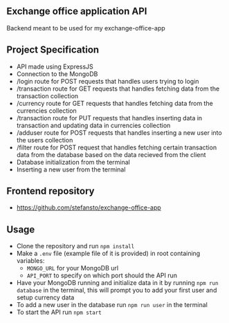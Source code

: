 ## Exchange office application API

Backend meant to be used for my exchange-office-app

## Project Specification

- API made using ExpressJS
- Connection to the MongoDB
- /login route for POST requests that handles users trying to login
- /transaction route for GET requests that handles fetching data from the transaction collection
- /currency route for GET requests that handles fetching data from the currencies collection
- /transaction route for PUT requests that handles inserting data in transaction and updating data in currencies collection
- /adduser route for POST requests that handles inserting a new user into the users collection
- /filter route for POST request that handles fetching certain transaction data from the database based on the data recieved from the client
- Database initialization from the terminal
- Inserting a new user from the terminal

## Frontend repository

- https://github.com/stefansto/exchange-office-app

## Usage

- Clone the repository and run `npm install`
- Make a `.env` file (example file of it is provided) in root containing variables:
    - `MONGO_URL` for your MongoDB url
    - `API_PORT` to specify on which port should the API run
- Have your MongoDB running and initialize data in it by running `npm run database` in the terminal, this will prompt you to add your first user and setup currency data
- To add a new user in the database run `npm run user` in the terminal
- To start the API run `npm start`